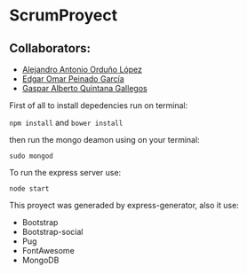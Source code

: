 # ScrumProyect

## Collaborators:
- [Alejandro Antonio Orduño López](https://github.com/AlexOrdu)
- [Edgar Omar Peinado García](https://github.com/EdgarOPG)
- [Gaspar Alberto Quintana Gallegos](https://github.com/gaqg)

First of all to install depedencies run on terminal:

`npm install` and `bower install`

then run the mongo deamon using on your terminal:

`sudo mongod`

To run the express server use:

`node start`

This proyect was generaded by express-generator, also it use:
- Bootstrap
- Bootstrap-social 
- Pug
- FontAwesome
- MongoDB
